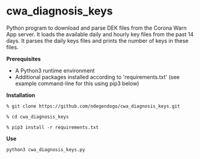 # cwa_diagnosis_keys
Python program to download and parse DEK files from the Corona Warn App server.
It loads the available daily and hourly key files from the past 14 days.
It parses the daily keys files and prints the number of keys in these files.

**Prerequisites**

* A Python3 runtime environment
* Additional packages installed according to 'requirements.txt'
  (see example command-line for this using pip3 below)

**Installation**

`% git clone https://github.com/ndegendogo/cwa_diagnosis_keys.git`

`% cd cwa_diagnosis_keys`

`% pip3 install -r requirements.txt`


**Use**

`python3 cwa_diagnosis_keys.py`
